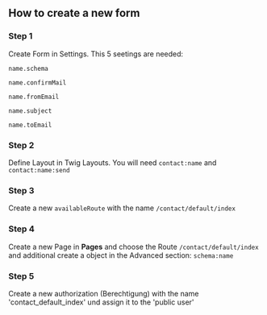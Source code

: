 
## How to create a new form

### Step 1
Create Form in Settings. This 5 seetings are needed: 

`name.schema`

`name.confirmMail`

`name.fromEmail`

`name.subject`

`name.toEmail`

### Step 2
 Define Layout in Twig Layouts. You will need `contact:name` and `contact:name:send`

### Step 3
Create a new `availableRoute` with the name `/contact/default/index`

### Step 4
Create a new Page in **Pages** and choose the Route `/contact/default/index`
and additional create a object in the Advanced section: `schema:name`

### Step 5
Create a new authorization (Berechtigung) with the name 'contact_default_index' und assign it to the 'public user'
